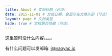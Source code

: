 ```yaml
---
title: About # 文档标题（必须）
date: 2015-11-01 # 文档日期，会显示在文章头部（可选）
layout: page # 文档类型
hide: true # 文档是否隐藏（可选）
---
```


这里暂时没什么内容。。。。

有什么问题可以发邮箱: i@yaoyao.io


